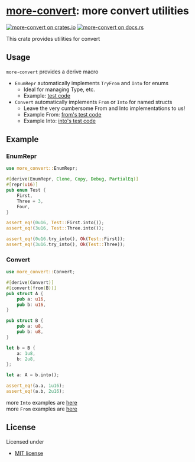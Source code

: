 # [more-convert][docsrs]: more convert utilities

[![more-convert on crates.io][cratesio-image]][cratesio]
[![more-convert on docs.rs][docsrs-image]][docsrs]

[cratesio-image]: https://img.shields.io/crates/v/more-convert.svg
[cratesio]: https://crates.io/crates/more-convert
[docsrs-image]: https://docs.rs/more-convert/badge.svg
[docsrs]: https://docs.rs/more-convert

This crate provides utilities for convert

## Usage

`more-convert` provides a derive macro

- `EnumRepr` automatically implements `TryFrom` and `Into` for enums
  - Ideal for managing Type, etc.
  - Example: [test code](./more-convert/tests/enum_repr.rs)
- `Convert` automatically implements `From` or `Into` for named structs
  - Leave the very cumbersome From and Into implementations to us!
  - Example From: [from's test code](./more-convert/tests/from/normal.rs)
  - Example Into: [into's test code](./more-convert/tests/into/normal.rs)

## Example

### EnumRepr

```rust
use more_convert::EnumRepr;

#[derive(EnumRepr, Clone, Copy, Debug, PartialEq)]
#[repr(u16)]
pub enum Test {
    First,
    Three = 3,
    Four,
}

assert_eq!(0u16, Test::First.into());
assert_eq!(3u16, Test::Three.into());

assert_eq!(0u16.try_into(), Ok(Test::First));
assert_eq!(3u16.try_into(), Ok(Test::Three));
```

### Convert

```rust
use more_convert::Convert;

#[derive(Convert)]
#[convert(from(B))]
pub struct A {
    pub a: u16,
    pub b: u16,
}

pub struct B {
    pub a: u8,
    pub b: u8,
}

let b = B {
    a: 1u8,
    b: 2u8,
};

let a: A = b.into();

assert_eq!(a.a, 1u16);
assert_eq!(a.b, 2u16);
```

more `Into` examples are [here](./more-convert/tests/from/)  
more `From` examples are [here](./more-convert/tests/into/)

## License

Licensed under

- [MIT license](https://github.com/moriyoshi-kasuga/more-convert/blob/main/LICENSE)

